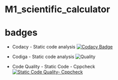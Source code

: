 # M1_scientific_calculator

# badges
* Codacy - Static code analysis
  [![Codacy Badge](https://app.codacy.com/project/badge/Grade/82b2a5f4e2264feea6cece28cdb7caab)](https://www.codacy.com/gh/Amangarg99/M1_scientific_calculator/dashboard?utm_source=github.com&amp;utm_medium=referral&amp;utm_content=Amangarg99/M1_scientific_calculator&amp;utm_campaign=Badge_Grade)

* Codiga - Static code analysis
![Quality](https://api.codiga.io/project/32133/score/svg)

* Code Quality - Static Code - Cppcheck
[![Static Code Quality- Cppcheck](https://github.com/Amangarg99/M1_scientific_calculator/actions/workflows/cppcheck.yml/badge.svg)](https://github.com/Amangarg99/M1_scientific_calculator/actions/workflows/cppcheck.yml)
